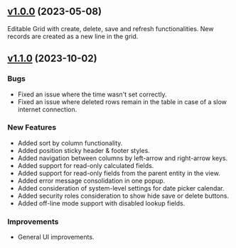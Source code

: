 ## [v1.0.0]( https://github.com/BeverCRM/PCF-EditableTable/releases/tag/v1.0.0) (2023-05-08)

Editable Grid with create, delete, save and refresh functionalities. New records are created as a new line in the grid.

## [v1.1.0]( https://github.com/BeverCRM/PCF-EditableTable/releases/tag/v1.1.0) (2023-10-02)

### Bugs
* Fixed an issue where the time wasn't set correctly.
* Fixed an issue where deleted rows remain in the table in case of a slow internet connection.

### New Features

* Added sort by column functionality.
* Added position sticky header & footer styles.
* Added navigation between columns by left-arrow and right-arrow keys.
* Added support for read-only calculated fields.
* Added support for read-only fields from the parent entity in the view.
* Added error message consolidation in one popup.
* Added consideration of system-level settings for date picker calendar.
* Added security roles consideration to show hide save or delete buttons.
* Added off-line mode support with disabled lookup fields.

### Improvements
* General UI improvements.
